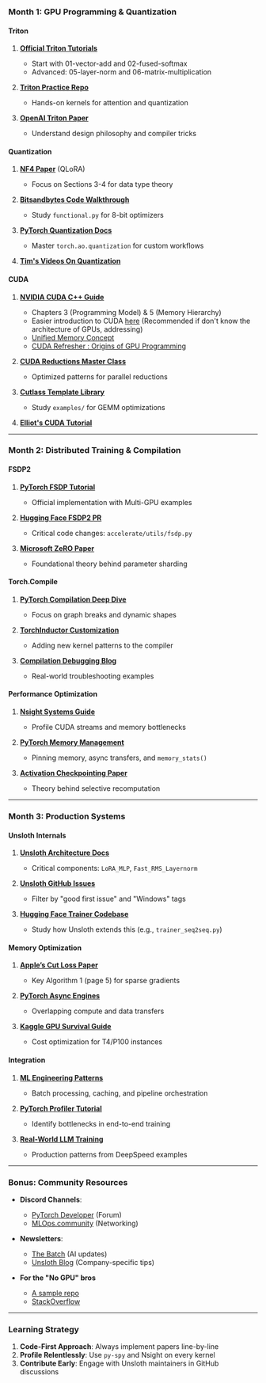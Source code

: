 ### **Month 1: GPU Programming & Quantization**
#### **Triton**
1. **[Official Triton Tutorials](https://triton-lang.org/main/getting-started/tutorials/index.html)**  
   - Start with 01-vector-add and 02-fused-softmax  
   - Advanced: 05-layer-norm and 06-matrix-multiplication  

2. **[Triton Practice Repo](https://github.com/ShigekiKarita/triton-practice)**  
   - Hands-on kernels for attention and quantization  

3. **[OpenAI Triton Paper](https://arxiv.org/abs/2110.03793)**  
   - Understand design philosophy and compiler tricks  

#### **Quantization**
1. **[NF4 Paper](https://arxiv.org/abs/2305.14314)** (QLoRA)  
   - Focus on Sections 3-4 for data type theory  

2. **[Bitsandbytes Code Walkthrough](https://github.com/TimDettmers/bitsandbytes)**  
   - Study `functional.py` for 8-bit optimizers  

3. **[PyTorch Quantization Docs](https://pytorch.org/docs/stable/quantization.html)**  
   - Master `torch.ao.quantization` for custom workflows

4. **[Tim's Videos On Quantization](https://www.youtube.com/watch?v=2ETNONas068)**

#### **CUDA**
1. **[NVIDIA CUDA C++ Guide](https://docs.nvidia.com/cuda/cuda-c-programming-guide/)**  
   - Chapters 3 (Programming Model) & 5 (Memory Hierarchy)
   - Easier introduction to CUDA [here](https://developer.nvidia.com/blog/even-easier-introduction-cuda/) (Recommended if don't know the architecture of GPUs, addressing)
   - [Unified Memory Concept](https://developer.nvidia.com/blog/unified-memory-in-cuda-6/)
   - [CUDA Refresher : Origins of GPU Programming](https://developer.nvidia.com/blog/cuda-refresher-reviewing-the-origins-of-gpu-computing/)

2. **[CUDA Reductions Master Class](https://developer.download.nvidia.com/assets/cuda/files/reduction.pdf)**  
   - Optimized patterns for parallel reductions  

3. **[Cutlass Template Library](https://github.com/NVIDIA/cutlass)**  
   - Study `examples/` for GEMM optimizations
  
4. **[Elliot's CUDA Tutorial](https://www.youtube.com/watch?v=86FAWCzIe_4&t=4250s)**

---

### **Month 2: Distributed Training & Compilation**
#### **FSDP2**
1. **[PyTorch FSDP Tutorial](https://pytorch.org/tutorials/intermediate/FSDP_tutorial.html)**  
   - Official implementation with Multi-GPU examples  

2. **[Hugging Face FSDP2 PR](https://github.com/huggingface/accelerate/pull/3394)**  
   - Critical code changes: `accelerate/utils/fsdp.py`  

3. **[Microsoft ZeRO Paper](https://arxiv.org/abs/1910.02054)**  
   - Foundational theory behind parameter sharding  

#### **Torch.Compile**
1. **[PyTorch Compilation Deep Dive](https://pytorch.org/get-started/pytorch-2.0/)**  
   - Focus on graph breaks and dynamic shapes  

2. **[TorchInductor Customization](https://pytorch.org/docs/stable/compile/inductor.html)**  
   - Adding new kernel patterns to the compiler  

3. **[Compilation Debugging Blog](https://dev-discuss.pytorch.org/t/torchdynamo-frequently-asked-questions/183)**  
   - Real-world troubleshooting examples  

#### **Performance Optimization**
1. **[Nsight Systems Guide](https://developer.nvidia.com/nsight-systems)**  
   - Profile CUDA streams and memory bottlenecks  

2. **[PyTorch Memory Management](https://pytorch.org/docs/stable/notes/cuda.html)**  
   - Pinning memory, async transfers, and `memory_stats()`  

3. **[Activation Checkpointing Paper](https://arxiv.org/abs/1604.06174)**  
   - Theory behind selective recomputation  

---

### **Month 3: Production Systems**
#### **Unsloth Internals**
1. **[Unsloth Architecture Docs](https://docs.unsloth.ai/architecture/)**  
   - Critical components: `LoRA_MLP`, `Fast_RMS_Layernorm`  

2. **[Unsloth GitHub Issues](https://github.com/unslothai/unsloth/issues)**  
   - Filter by "good first issue" and "Windows" tags  

3. **[Hugging Face Trainer Codebase](https://github.com/huggingface/transformers/tree/main/src/transformers/trainer)**  
   - Study how Unsloth extends this (e.g., `trainer_seq2seq.py`)  

#### **Memory Optimization**
1. **[Apple’s Cut Loss Paper](https://machinelearning.apple.com/research/cut-loss)**  
   - Key Algorithm 1 (page 5) for sparse gradients  

2. **[PyTorch Async Engines](https://pytorch.org/docs/stable/generated/torch.cuda.Stream.html)**  
   - Overlapping compute and data transfers  

3. **[Kaggle GPU Survival Guide](https://www.kaggle.com/docs/tpu)**  
   - Cost optimization for T4/P100 instances  

#### **Integration**
1. **[ML Engineering Patterns](https://eugeneyan.com/writing/ml-design-patterns/)**  
   - Batch processing, caching, and pipeline orchestration  

2. **[PyTorch Profiler Tutorial](https://pytorch.org/tutorials/recipes/recipes/profiler_recipe.html)**  
   - Identify bottlenecks in end-to-end training  

3. **[Real-World LLM Training](https://github.com/microsoft/DeepSpeedExamples/tree/master/training/huggingface/llama)**  
   - Production patterns from DeepSpeed examples  

---

### **Bonus: Community Resources**
- **Discord Channels**:  
  - [PyTorch Developer](https://discuss.pytorch.org/) (Forum)  
  - [MLOps.community](https://mlops.community/) (Networking)  

- **Newsletters**:  
  - [The Batch](https://www.deeplearning.ai/the-batch/) (AI updates)  
  - [Unsloth Blog](https://docs.unsloth.ai/blog/) (Company-specific tips)
      
- **For the "No GPU" bros**
  - [A sample repo](https://github.com/notY0rick/cuda_practice)
  - [StackOverflow](https://stackoverflow.com/questions/1753735/how-to-run-cuda-without-a-gpu-using-a-software-implementation)
 
---

### **Learning Strategy**
1. **Code-First Approach**: Always implement papers line-by-line  
2. **Profile Relentlessly**: Use `py-spy` and Nsight on every kernel  
3. **Contribute Early**: Engage with Unsloth maintainers in GitHub discussions  
